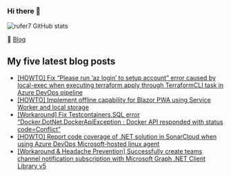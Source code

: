 ### Hi there 👋

<img alt="rufer7 GitHub stats" src="https://github-readme-stats.vercel.app/api?username=rufer7&count_private=true&show_icons=true&theme=dark&include_all_commits=true">

:newspaper: [Blog](https://blog.rufer.be/)

## My five latest blog posts

<!-- BLOG-POST-LIST:START -->
- [[HOWTO] Fix “Please run ‘az login’ to setup account” error caused by local-exec when executing terraform apply through TerraformCLI task in Azure DevOps pipeline](https://blog.rufer.be/2024/10/06/howto-fix-please-run-az-login-to-setup-account-error-caused-by-local-exec-when-executing-terraform-apply-through-terraformcli-task-in-azure-devops-pipeline/)
- [[HOWTO] Implement offline capability for Blazor PWA using Service Worker and local storage](https://blog.rufer.be/2024/10/02/howto-implement-offline-capability-for-blazor-pwa-using-service-worker-and-local-storage/)
- [[Workaround] Fix Testcontainers.SQL error “Docker.DotNet.DockerApiException : Docker API responded with status code=Conflict”](https://blog.rufer.be/2024/09/22/workaround-fix-testcontainers-sql-error-docker-dotnet-dockerapiexception-docker-api-responded-with-status-codeconflict/)
- [[HOWTO] Report code coverage of .NET solution in SonarCloud when using Azure DevOps Microsoft-hosted linux agent](https://blog.rufer.be/2024/08/05/howto-report-code-coverage-of-net-solution-in-sonarcloud-when-using-azure-devops-microsoft-hosted-linux-agent/)
- [[Workaround &amp; Headache Prevention] Successfully create teams channel notification subscription with Microsoft Graph .NET Client Library v5](https://blog.rufer.be/2024/06/23/workaround-headache-prevention-successfully-create-teams-channel-notification-subscription-with-microsoft-graph-net-client-library-v5/)
<!-- BLOG-POST-LIST:END -->
